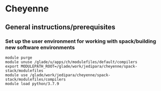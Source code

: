 # Cheyenne

## General instructions/prerequisites

### Set up the user environment for working with spack/building new software environments
```
module purge
module unuse /glade/u/apps/ch/modulefiles/default/compilers
export MODULEPATH_ROOT=/glade/work/jedipara/cheyenne/spack-stack/modulefiles
module use /glade/work/jedipara/cheyenne/spack-stack/modulefiles/compilers
module load python/3.7.9
```
